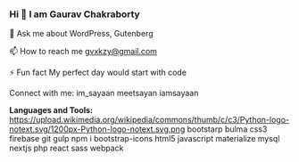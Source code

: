 ### Hi 👋 I am Gaurav Chakraborty

💬 Ask me about WordPress, Gutenberg

📫 How to reach me gvxkzy@gmail.com

⚡ Fun fact My perfect day would start with code

Connect with me:
im_sayaan meetsayan iamsayaan

**Languages and Tools:**
https://upload.wikimedia.org/wikipedia/commons/thumb/c/c3/Python-logo-notext.svg/1200px-Python-logo-notext.svg.png bootstarp bulma css3 firebase git gulp npm i bootstrap-icons html5 javascript materialize mysql nextjs php react sass webpack
